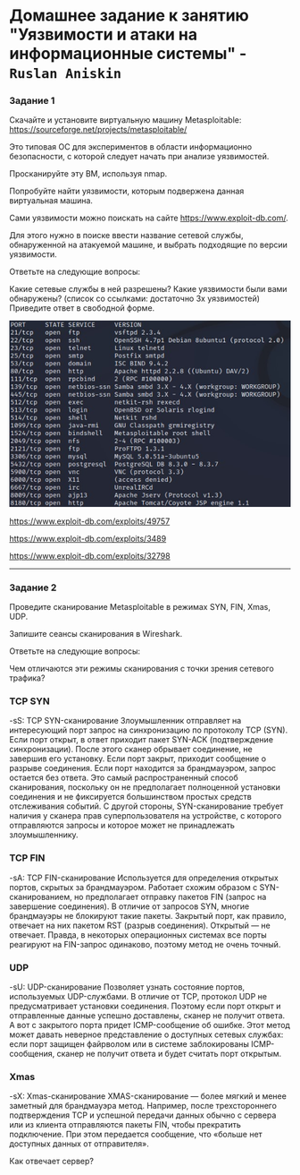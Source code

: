 # Домашнее задание к занятию "Уязвимости и атаки на информационные системы" - `Ruslan Aniskin`

### Задание 1

Скачайте и установите виртуальную машину Metasploitable: https://sourceforge.net/projects/metasploitable/

Это типовая ОС для экспериментов в области информационно безопасности, с которой следует начать при анализе уязвимостей.

Просканируйте эту ВМ, используя nmap.

Попробуйте найти уязвимости, которым подвержена данная виртуальная машина.

Сами уязвимости можно поискать на сайте https://www.exploit-db.com/.

Для этого нужно в поиске ввести название сетевой службы, обнаруженной на атакуемой машине, и выбрать подходящие по версии уязвимости.

Ответьте на следующие вопросы:

Какие сетевые службы в ней разрешены?
Какие уязвимости были вами обнаружены? (список со ссылками: достаточно 3х уязвимостей)
Приведите ответ в свободной форме.


![nmap-Results](https://github.com/aniskinruslan/netology-tasks/blob/main/nmap.jpg)

https://www.exploit-db.com/exploits/49757

https://www.exploit-db.com/exploits/3489

https://www.exploit-db.com/exploits/32798

---

### Задание 2

Проведите сканирование Metasploitable в режимах SYN, FIN, Xmas, UDP.

Запишите сеансы сканирования в Wireshark.

Ответьте на следующие вопросы:

Чем отличаются эти режимы сканирования с точки зрения сетевого трафика?

### TCP SYN
-sS: TCP SYN-сканирование
Злоумышленник отправляет на интересующий порт запрос на синхронизацию по протоколу TCP (SYN). Если порт открыт, в ответ приходит пакет SYN-ACK (подтверждение синхронизации). После этого сканер обрывает соединение, не завершив его установку. Если порт закрыт, приходит сообщение о разрыве соединения. Если порт находится за брандмауэром, запрос остается без ответа. Это самый распространенный способ сканирования, поскольку он не предполагает полноценной установки соединения и не фиксируется большинством простых средств отслеживания событий. С другой стороны, SYN-сканирование требует наличия у сканера прав суперпользователя на устройстве, с которого отправляются запросы и которое может не принадлежать злоумышленнику.

### TCP FIN
-sА: TCP FIN-сканирование
Используется для определения открытых портов, скрытых за брандмауэром. Работает схожим образом с SYN-сканированием, но предполагает отправку пакетов FIN (запрос на завершение соединения). В отличие от запросов SYN, многие брандмауэры не блокируют такие пакеты. Закрытый порт, как правило, отвечает на них пакетом RST (разрыв соединения). Открытый — не отвечает. Правда, в некоторых операционных системах все порты реагируют на FIN-запрос одинаково, поэтому метод не очень точный.

### UDP

-sU: UDP-сканирование
Позволяет узнать состояние портов, используемых UDP-службами. В отличие от TCP, протокол UDP не предусматривает установки соединения. Поэтому если порт открыт и отправленные данные успешно доставлены, сканер не получит ответа. А вот с закрытого порта придет ICMP-сообщение об ошибке. Этот метод может давать неверное представление о доступных сетевых службах: если порт защищен файрволом или в системе заблокированы ICMP-сообщения, сканер не получит ответа и будет считать порт открытым.

### Xmas
-sX: Xmas-сканирование
XMAS-сканирование — более мягкий и менее заметный для брандмауэра метод. Например, после трехстороннего подтверждения TCP и успешной передачи данных обычно с сервера или из клиента отправляются пакеты FIN, чтобы прекратить подключение. При этом передается сообщение, что «больше нет доступных данных от отправителя».


Как отвечает сервер?




